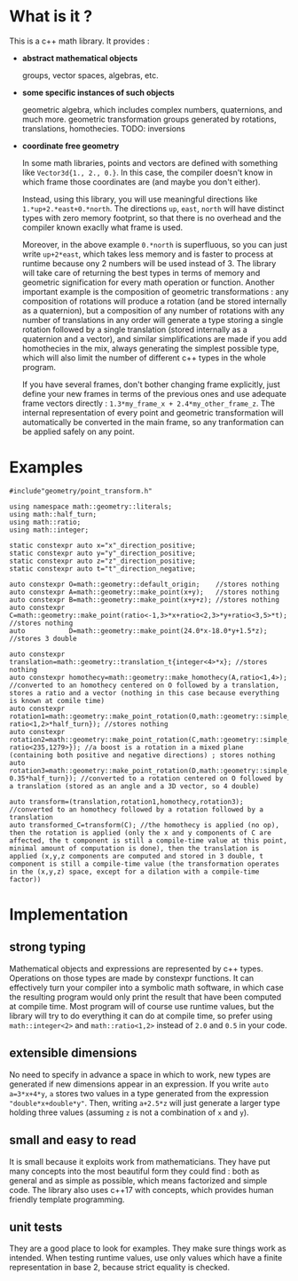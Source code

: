 # What is it ?
This is a c++ math library. It provides :

* **abstract mathematical objects**

  groups, vector spaces, algebras, etc.

* **some specific instances of such objects**

  geometric algebra, which includes complex numbers, quaternions, and much more.
  geometric transformation groups generated by rotations, translations, homothecies. TODO: inversions

* **coordinate free geometry** 

  In some math libraries, points and vectors are defined with something like `Vector3d{1., 2., 0.}`. In this case, the compiler doesn't know in which frame those coordinates are (and maybe you don't either).

  Instead, using this library, you will use meaningful directions like `1.*up+2.*east+0.*north`. The directions `up`, `east`, `north` will have distinct types with zero memory footprint, so that there is no overhead and the compiler known exaclly what frame is used.

  Moreover, in the above example `0.*north` is superfluous, so you can just write `up+2*east`, which takes less memory and is faster to process at runtime because ony 2 numbers will be used instead of 3. The library will take care of returning the best types in terms of memory and geometric signification for every math operation or function. Another important example is the composition of geometric transformations : any composition of rotations will produce a rotation (and be stored internally as a quaternion), but a composition of any number of rotations with any number of translations in any order will generate a type storing a single rotation followed by a single translation (stored internally as a quaternion and a vector), and similar simplifications are made if you add homothecies in the mix, always generating the simplest possible type, which will also limit the number of different c++ types in the whole program. 

  If you have several frames, don't bother changing frame explicitly, just define your new frames in terms of the previous ones and use adequate frame vectors directly : `1.3*my_frame_x + 2.4*my_other_frame_z`. The internal representation of every point and geometric transformation will automatically be converted in the main frame, so any tranformation can be applied safely on any point. 

# Examples
```
#include"geometry/point_transform.h"

using namespace math::geometry::literals;
using math::half_turn;
using math::ratio;
using math::integer;

static constexpr auto x="x"_direction_positive; 
static constexpr auto y="y"_direction_positive; 
static constexpr auto z="z"_direction_positive; 
static constexpr auto t="t"_direction_negative; 

auto constexpr O=math::geometry::default_origin;    //stores nothing
auto constexpr A=math::geometry::make_point(x+y);   //stores nothing
auto constexpr B=math::geometry::make_point(x+y+z); //stores nothing
auto constexpr C=math::geometry::make_point(ratio<-1,3>*x+ratio<2,3>*y+ratio<3,5>*t); //stores nothing
auto           D=math::geometry::make_point(24.0*x-18.0*y+1.5*z); //stores 3 double

auto constexpr translation=math::geometry::translation_t{integer<4>*x}; //stores nothing
auto constexpr homothecy=math::geometry::make_homothecy(A,ratio<1,4>); //converted to an homothecy centered on O followed by a translation, stores a ratio and a vector (nothing in this case because everything is known at comile time)
auto constexpr rotation1=math::geometry::make_point_rotation(O,math::geometry::simple_rotation_t{math::geometry::plane(y,z), ratio<1,2>*half_turn}); //stores nothing
auto constexpr rotation2=math::geometry::make_point_rotation(C,math::geometry::simple_rotation_t{math::geometry::plane(x,t), ratio<235,1279>}); //a boost is a rotation in a mixed plane (containing both positive and negative directions) ; stores nothing
auto rotation3=math::geometry::make_point_rotation(D,math::geometry::simple_rotation_t{math::geometry::plane(x,y), 0.35*half_turn}); //converted to a rotation centered on O followed by a translation (stored as an angle and a 3D vector, so 4 double)

auto transform=(translation,rotation1,homothecy,rotation3); //converted to an homothecy followed by a rotation followed by a translation  
auto transformed_C=transform(C); //the homothecy is applied (no op), then the rotation is applied (only the x and y components of C are affected, the t component is still a compile-time value at this point, minimal amount of computation is done), then the translation is applied (x,y,z components are computed and stored in 3 double, t component is still a compile-time value (the transformation operates in the (x,y,z) space, except for a dilation with a compile-time factor))
```

# Implementation

## strong typing
Mathematical objects and expressions are represented by c++ types. Operations on those types are made by constexpr functions.
It can effectively turn your compiler into a symbolic math software, in which case the resulting program would only print the result that have been computed at compile time. 
Most program will of course use runtime values, but the library will try to do everything it can do at compile time, so prefer using `math::integer<2>` and `math::ratio<1,2>` instead of `2.0` and `0.5` in your code.

## extensible dimensions
No need to specify in advance a space in which to work, new types are generated if new dimensions appear in an expression. If you write `auto a=3*x+4*y`, `a` stores two values in a type generated from the expression `"double*x+double*y"`. Then, writing `a+2.5*z` will just generate a larger type holding three values (assuming `z` is not a combination of `x` and `y`).

## small and easy to read
It is small because it exploits work from mathematicians. They have put many concepts into the most beautiful form they could find : both as general and as simple as possible, which means factorized and simple code.
The library also uses c++17 with concepts, which provides human friendly template programming.

## unit tests
They are a good place to look for examples.
They make sure things work as intended.
When testing runtime values, use only values which have a finite representation in base 2, because strict equality is checked.
